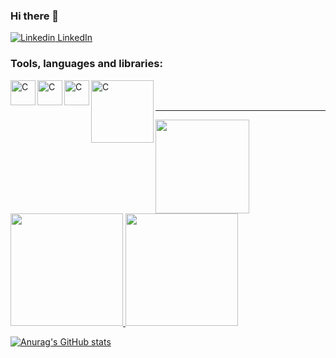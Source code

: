 ### Hi there 👋

<!--
**a-lvaro/a-lvaro** is a ✨ _special_ ✨ repository because its `README.md` (this file) appears on your GitHub profile.

Here are some ideas to get you started:

- 🔭 I’m currently working on ...
- 🌱 I’m currently learning ...
- 👯 I’m looking to collaborate on ...
- 🤔 I’m looking for help with ...
- 💬 Ask me about ...
- 📫 How to reach me: ...
- 😄 Pronouns: ...
- ⚡ Fun fact: ...
-->

[![Linkedin](https://i.stack.imgur.com/gVE0j.png) LinkedIn](https://www.linkedin.com/in/%C3%A1lvaro-de-ara%C3%BAjo-71b213113)
&nbsp;

### Tools, languages and libraries:
<img align="left" alt="C" width="40px" src="https://user-images.githubusercontent.com/38051336/153646740-4816fed9-02a1-49f4-bee7-32c5b2a39905.png"/>
<img align="left" alt="C" width="40px" src="https://user-images.githubusercontent.com/38051336/153684531-4aad7e16-4d7f-41eb-9a34-75420081f03e.png"/>
<img align="left" alt="C" width="40px" src="https://user-images.githubusercontent.com/38051336/153646838-a5cfe3d0-572f-441d-8623-6f3e91f37eb6.png"/>
<img align="left" alt="C" width="100px" src="https://user-images.githubusercontent.com/38051336/153685104-1f6f6b3e-494c-468c-9932-144e4affac5f.jpeg"/>

<br />
<br />

---
<div>
  <a href="https://github.com/a-lvaro">
  <img height="150em" src="https://github-readme-stats.vercel.app/api/top-langs/?username=a-lvaro&layout=compact&langs_count=7&theme=dark"/>
</div>
  
  
  <div>
  <a href="https://github.com/a-lvaro">
  <img height="180em" src="https://github-readme-stats.vercel.app/api?username=a-lvaro&show_icons=true&theme=tokyonight&include_all_commits=true&count_private=true"/>
  <img height="180em" src="https://github-readme-stats.vercel.app/api/top-langs/?username=a-lvaro&layout=compact&langs_count=7&theme=tokyonight"/>
</div>
  
  
![Anurag's GitHub stats](https://github-readme-stats.vercel.app/api?username=a-lvaro&show_icons=true&theme=dark&count_private=true)
  
  
  
  


